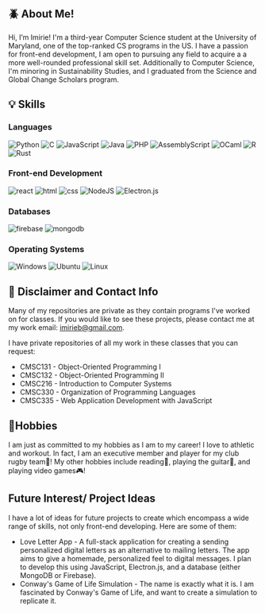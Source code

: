 ## 🪲 About Me!
Hi, I’m Imirie! I'm a third-year Computer Science student at the University of Maryland, one of the top-ranked CS programs in the US. I have a passion for front-end development, I am open to pursuing any field to acquire a a more well-rounded professional skill set. Additionally to Computer Science, I'm minoring in Sustainability Studies, and I graduated from the Science and Global Change Scholars program.

## 💡 Skills

### Languages
![Python](https://img.shields.io/badge/python-3670A0?style=for-the-badge&logo=python&logoColor=ffdd54)
![C](https://img.shields.io/badge/c-%2300599C.svg?style=for-the-badge&logo=c&logoColor=white)
![JavaScript](https://img.shields.io/badge/javascript-%23323330.svg?style=for-the-badge&logo=javascript&logoColor=%23F7DF1E)
![Java](https://img.shields.io/badge/java-%23ED8B00.svg?style=for-the-badge&logo=openjdk&logoColor=white)
![PHP](https://img.shields.io/badge/php-%23777BB4.svg?style=for-the-badge&logo=php&logoColor=white)
![AssemblyScript](https://img.shields.io/badge/assembly%20script-%23000000.svg?style=for-the-badge&logo=assemblyscript&logoColor=white)
![OCaml](https://img.shields.io/badge/OCaml-%23E98407.svg?style=for-the-badge&logo=ocaml&logoColor=white)
![R](https://img.shields.io/badge/r-%23276DC3.svg?style=for-the-badge&logo=r&logoColor=white)
![Rust](https://img.shields.io/badge/rust-%23000000.svg?style=for-the-badge&logo=rust&logoColor=white)

### Front-end Development
![react](https://img.shields.io/badge/React-20232A?style=for-the-badge&logo=react&logoColor=61DAFB)
![html](https://img.shields.io/badge/HTML5-E34F26?style=for-the-badge&logo=html5&logoColor=white)
![css](https://img.shields.io/badge/CSS3-1572B6?style=for-the-badge&logo=css3&logoColor=white)
![NodeJS](https://img.shields.io/badge/node.js-6DA55F?style=for-the-badge&logo=node.js&logoColor=white)
![Electron.js](https://img.shields.io/badge/Electron-191970?style=for-the-badge&logo=Electron&logoColor=white)

### Databases
![firebase](https://img.shields.io/badge/Firebase-ffaa00?style=for-the-badge&logo=Firebase&logoColor=white)
![mongodb](https://img.shields.io/badge/MongoDB-001e29?style=for-the-badge&logo=MongoDB&logoColor=green)

### Operating Systems
![Windows](https://img.shields.io/badge/Windows-0078D6?style=for-the-badge&logo=windows&logoColor=white)
![Ubuntu](https://img.shields.io/badge/Ubuntu-E95420?style=for-the-badge&logo=ubuntu&logoColor=white)
![Linux](https://img.shields.io/badge/Linux-FCC624?style=for-the-badge&logo=linux&logoColor=black)

## 🛑 Disclaimer and Contact Info
Many of my repositories are private as they contain programs I've worked on for classes. If you would like to see these projects, please contact me at my work email: imirieb@gmail.com.

I have private repositories of all my work in these classes that you can request:
* CMSC131 - Object-Oriented Programming I
* CMSC132 - Object-Oriented Programming II
* CMSC216 - Introduction to Computer Systems
* CMSC330 - Organization of Programming Languages
* CMSC335 - Web Application Development with JavaScript

## 🎸Hobbies
I am just as committed to my hobbies as I am to my career! I love to athletic and workout. In fact, I am an executive member and player for my club rugby team🏉! My other hobbies include reading📙, playing the guitar🎸, and playing video games🎮!

## Future Interest/ Project Ideas
I have a lot of ideas for future projects to create which encompass a wide range of skills, not only front-end developing. Here are some of them:
* Love Letter App - A full-stack application for creating a sending personalized digital letters as an alternative to mailing letters. The app aims to give a homemade, personalized feel to digital messages. I plan to develop this using JavaScript, Electron.js, and a database (either MongoDB or Firebase). 
* Conway's Game of Life Simulation - The name is exactly what it is. I am fascinated by Conway's Game of Life, and want to create a simulation to replicate it. 






<!---
ibilley7/ibilley7 is a ✨ special ✨ repository because its `README.md` (this file) appears on your GitHub profile.
You can click the Preview link to take a look at your changes.
--->

